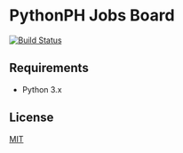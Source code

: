 # PythonPH Jobs Board

[![Build Status](https://semaphoreci.com/api/v1/pythonph/jobs-board/branches/master/badge.svg)](https://semaphoreci.com/pythonph/jobs-board)

## Requirements

- Python 3.x

## License

[MIT](./LICENSE)
